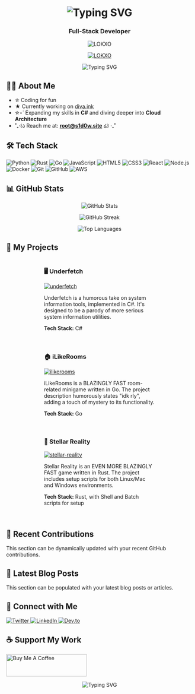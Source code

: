 <div align="center">

  <h1><img src="https://readme-typing-svg.herokuapp.com?font=Fira+Code&size=30&duration=3000&pause=1000&color=58A6FF&center=true&vCenter=true&width=435&lines=Hello%2C+I'm+lokxo!+%F0%9F%91%A8%E2%80%8D%F0%9F%92%BB;Welcome+to+my+profile!" alt="Typing SVG" /></h1>

  <h3>Full-Stack Developer</h3>

  <p>
    <img src="https://komarev.com/ghpvc/?username=LOKXO&label=Profile%20views&color=0e75b6&style=flat" alt="LOKXO" />
  </p>

  <p>
    <a href="https://github.com/ryo-ma/github-profile-trophy">
      <img src="https://github-profile-trophy.vercel.app/?username=LOKXO&theme=darkhub&column=7&margin-w=15&margin-h=15" alt="LOKXO" />
    </a>
  </p>

  <p>
    <img src="https://readme-typing-svg.herokuapp.com?font=Fira+Code&pause=1000&color=58A6FF&center=true&vCenter=true&width=435&lines=Python+%7C+Rust+%7C+Go+%7C+JavaScript;React+%7C+Node.js+%7C+RESTful+APIs;SQL+%26+NoSQL+%7C+Docker+%7C+Git;Always+learning%2C+always+coding!" alt="Typing SVG" />
  </p>

</div>

<div>

  <h2>🧑‍💻 About Me</h2>

  - ✮ Coding for fun
  - ★ Currently working on [diva.ink](https://diva.ink)
  - ✮⋆˙ Expanding my skills in **C#** and diving deeper into **Cloud Architecture**
  - ˚₊‧꒰ა Reach me at: **root@s1d0w.site**  ໒꒱ ‧₊˚

  <h2>🛠️ Tech Stack</h2>

  <p>
    <img src="https://img.shields.io/badge/Python-3776AB?style=for-the-badge&logo=python&logoColor=white" alt="Python" />
    <img src="https://img.shields.io/badge/Rust-000000?style=for-the-badge&logo=rust&logoColor=white" alt="Rust" />
    <img src="https://img.shields.io/badge/Go-00ADD8?style=for-the-badge&logo=go&logoColor=white" alt="Go" />
    <img src="https://img.shields.io/badge/JavaScript-F7DF1E?style=for-the-badge&logo=javascript&logoColor=black" alt="JavaScript" />
    <img src="https://img.shields.io/badge/HTML5-E34F26?style=for-the-badge&logo=html5&logoColor=white" alt="HTML5" />
    <img src="https://img.shields.io/badge/CSS3-1572B6?style=for-the-badge&logo=css3&logoColor=white" alt="CSS3" />
    <img src="https://img.shields.io/badge/React-20232A?style=for-the-badge&logo=react&logoColor=61DAFB" alt="React" />
    <img src="https://img.shields.io/badge/Node.js-43853D?style=for-the-badge&logo=node.js&logoColor=white" alt="Node.js" />
    <img src="https://img.shields.io/badge/Docker-2CA5E0?style=for-the-badge&logo=docker&logoColor=white" alt="Docker" />
    <img src="https://img.shields.io/badge/Git-F05032?style=for-the-badge&logo=git&logoColor=white" alt="Git" />
    <img src="https://img.shields.io/badge/GitHub-100000?style=for-the-badge&logo=github&logoColor=white" alt="GitHub" />
    <img src="https://img.shields.io/badge/Amazon_AWS-232F3E?style=for-the-badge&logo=amazon-aws&logoColor=white" alt="AWS" />
  </p>

  <h2>📊 GitHub Stats</h2>

  <p align="center">
    <img src="https://github-readme-stats.vercel.app/api?username=LOKXO&show_icons=true&theme=github_dark" alt="GitHub Stats" />
  </p>

  <p align="center">
    <img src="https://github-readme-streak-stats.herokuapp.com/?user=LOKXO&theme=github-dark-blue" alt="GitHub Streak" />
  </p>

  <p align="center">
    <img src="https://github-readme-stats.vercel.app/api/top-langs/?username=LOKXO&layout=compact&theme=github_dark" alt="Top Languages" />
  </p>

 <h2>🚀 My Projects</h2>

<div style="display: flex; flex-wrap: wrap; justify-content: space-around;">

  <div style="width: 45%; min-width: 300px; margin-bottom: 20px;">
    <h3>🖥️ Underfetch</h3>
    <a href="https://github.com/LOKXO/underfetch">
      <img src="https://github-readme-stats.vercel.app/api/pin/?username=LOKXO&repo=underfetch&theme=github_dark" alt="underfetch" />
    </a>
    <p>Underfetch is a humorous take on system information tools, implemented in C#. It's designed to be a parody of more serious system information utilities.</p>
    <p><strong>Tech Stack:</strong> C#</p>
  </div>

  <div style="width: 45%; min-width: 300px; margin-bottom: 20px;">
    <h3>🏠 iLikeRooms</h3>
    <a href="https://github.com/LOKXO/ilikerooms-minigame">
      <img src="https://github-readme-stats.vercel.app/api/pin/?username=LOKXO&repo=ilikerooms-minigame&theme=github_dark" alt="ilikerooms" />
    </a>
    <p>iLikeRooms is a BLAZINGLY FAST room-related minigame written in Go. The project description humorously states "idk rly", adding a touch of mystery to its functionality.</p>
    <p><strong>Tech Stack:</strong> Go</p>
  </div>

  <div style="width: 45%; min-width: 300px; margin-bottom: 20px;">
    <h3>🌌 Stellar Reality</h3>
    <a href="https://github.com/LOKXO/stellar-reality">
      <img src="https://github-readme-stats.vercel.app/api/pin/?username=LOKXO&repo=stellar-reality&theme=github_dark" alt="stellar-reality" />
    </a>
    <p>Stellar Reality is an EVEN MORE BLAZINGLY FAST game written in Rust. The project includes setup scripts for both Linux/Mac and Windows environments.</p>
    <p><strong>Tech Stack:</strong> Rust, with Shell and Batch scripts for setup</p>
  </div>

</div>

  <h2>🚀 Recent Contributions</h2>

  <!-- You can use a GitHub Action to automatically update this section -->
  <p>This section can be dynamically updated with your recent GitHub contributions.</p>

  <h2>📘 Latest Blog Posts</h2>

  <!-- You can use a service like dev.to or Medium and integrate their RSS feeds -->
  <p>This section can be populated with your latest blog posts or articles.</p>

  <h2>🤝 Connect with Me</h2>

  <p>
    <a href="https://twitter.com/lokxo" target="_blank">
      <img src="https://img.shields.io/badge/Twitter-1DA1F2?style=for-the-badge&logo=twitter&logoColor=white" alt="Twitter" />
    </a>
    <a href="https://linkedin.com/in/lokxo" target="_blank">
      <img src="https://img.shields.io/badge/LinkedIn-0077B5?style=for-the-badge&logo=linkedin&logoColor=white" alt="LinkedIn" />
    </a>
    <a href="https://dev.to/lokxo" target="_blank">
      <img src="https://img.shields.io/badge/dev.to-0A0A0A?style=for-the-badge&logo=dev.to&logoColor=white" alt="Dev.to" />
    </a>
  </p>

  <h2>☕ Support My Work</h2>

  <p>
    <a href="https://www.buymeacoffee.com/lokxo" target="_blank">
      <img src="https://cdn.buymeacoffee.com/buttons/v2/default-yellow.png" alt="Buy Me A Coffee" height="60px" width="217px" />
    </a>
  </p>

</div>

<div align="center">
  <img src="https://readme-typing-svg.herokuapp.com?font=Fira+Code&pause=1000&color=58A6FF&center=true&vCenter=true&width=435&lines=Thanks+for+visiting!+%F0%9F%91%8B;Let's+connect+and+code+together!" alt="Typing SVG" />
</div>